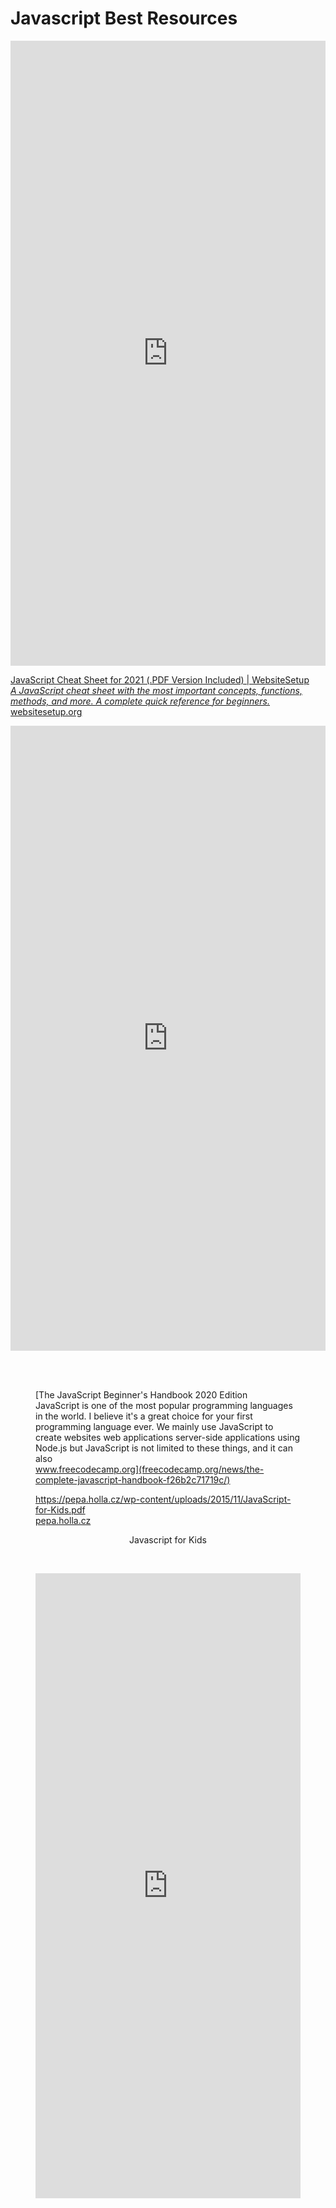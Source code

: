 # Javascript Best Resources


<iframe style="width:100%; height:1000px;" allow="autoplay *; encrypted-media *" src="https://docs.google.com/viewer?embedded=true&amp;url=https%3A%2F%2Fautotelicum.github.io%2FSmooth-CoffeeScript%2Fliterate%2Fjs-intro.pdf" allowfullscreen="true" frameborder="0"></iframe>


<br>

[JavaScript Cheat Sheet for 2021 (.PDF Version Included) | WebsiteSetup  <br>
*A JavaScript cheat sheet with the most important concepts, functions, methods, and more. A complete quick reference for beginners.*  <br>
websitesetup.org](https://websitesetup.org/javascript-cheat-sheet/)


<iframe style="width:100%; height:1000px;" allow="autoplay *; encrypted-media *" src="https://docs.google.com/viewer?embedded=true&amp;url=https%3A%2F%2Fptgmedia.pearsoncmg.com%2Fimages%2F9780789758064%2Fsamplepages%2F9780789758064.pdf" allowfullscreen="true" frameborder="0"></iframe>
<figure>

<br>
​

[The JavaScript Beginner's Handbook 2020 Edition  <br>
JavaScript is one of the most popular programming languages in the world.  I believe it's a great choice for your first programming language ever.  We mainly use JavaScript to create  websites web applications server-side applications using Node.js but JavaScript is not limited to these things, and it can also  <br>
www.freecodecamp.org](freecodecamp.org/news/the-complete-javascript-handbook-f26b2c71719c/)
​
<br>

[https://pepa.holla.cz/wp-content/uploads/2015/11/JavaScript-for-Kids.pdf  <br>
pepa.holla.cz](https://pepa.holla.cz/wp-content/uploads/2015/11/JavaScript-for-Kids.pdf)

<center>Javascript for Kids</center>

​

<iframe style="width:100%; height:1000px;" allow="autoplay *; encrypted-media *" src="https://docs.google.com/viewer?embedded=true&amp;url=https%3A%2F%2Fwww.evl.uic.edu%2Fluc%2Fbvis546%2FEssential_Javascript_--_A_Javascript_Tutorial.pdf" allowfullscreen="true" frameborder="0">

</iframe>
​
​


